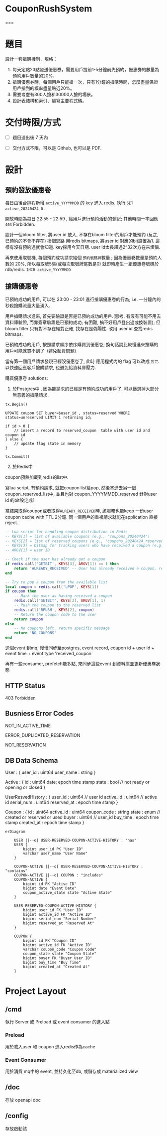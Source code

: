 # CouponRushSystem
===

# 題目

設計一套搶購機制，規格：

1. 每天定點23點發送優惠券，需要用戶提前1-5分鐘前先預約，優惠券的數量為預約用戶數量的20%，
2. 搶購優惠券時，每個用戶只能搶一次，只有1分鐘的搶購時間，怎麼盡量保證用戶搶到的概率盡量貼近20%。
3. 需要考慮有300人搶和30000人搶的場景。
4. 設計表結構和索引、編寫主要程式碼。

# 交付時限/方式

- [ ]  題目送出後 7 天內
- [ ]  交付方式不限，可以是 Github, 也可以是 PDF.


# 設計

## 預約發放優惠卷 

每日由後台排程新增 `active_YYYYMMDD` 的 key 進入 redis. 執行 `SET active_20240424 0` .

開放時間為每日 22:55 - 22:59 , 給用戶進行預約活動的登記; 其他時間一率回應 `403` Forbidden.

設計一個bloom filter, 將user id 放入, 不存在bloom filter的用戶才能預約 (反之, 已預約的不會不存在)
換個思路 用redis bitmaps, 將user id 對應的bit設置為1. 這樣有沒有預約過就會知道. key採用今天日期.  user id太長超過2^32次方在來煩惱.

再來使用取號機, 每個預約成功請求給個 `預約號碼牌`數量 ; 因為優惠卷數量是預約人數的 20%, 所以每取號5張(或每次取號牌尾數是0) 就即時產生一組優惠卷號碼於 rdb/redis.
`INCR active_YYYYMMDD`


## 搶購優惠卷

已預約成功的用戶, 可以在 23:00 - 23:01 進行搶購優惠卷的行為; i.e. 一分鐘內的秒殺搶購流量大量湧入.

用戶搶購請求進來, 首先要驗證是否是已預約成功的用戶.(思考, 有沒有可能不用去資料庫驗證, 而靠簽章驗證是已預約成功; 有困難, 搞不好用戶登出過或換裝置);
但bloom filter 只有對不存在絕對正確, 找存在是偽陽性. 
改用 user id 查找redis bitmaps.

已預約成功的用戶, 按照請求順序依序購買到優惠卷; 換句話說比較慢進來搶購的用戶可能就買不到了. (避免超賣問題).

當有第一個用戶請求發現已經沒優惠卷了, 此時 應用程式內的 flag 可以改成 `售完`. 以快速回應客戶搶購請求, 也避免給資料庫壓力.


購買優惠卷 solutions:

1. 於Postgres中 , 因為能請求的已經是有預約成功的用戶了, 可以篩選掉大部分無意義的搶購請求.
```
tx.Begin()

UPDATE coupon SET buyer=$user_id , status=reserved WHERE status=unreserved LIMIT 1 returning id;

if id > 0 {
    // insert a record to reserved_coupon  table with user id and coupon id
} else {
    // update flag state in memory
}

tx.Commit()
```

2. 於Redis中

coupon預熱加載到redis的list中. 

寫lua script, 有預約請求, 就把coupon list給pop, 然後塞進去另一個 coupon_reserved_list中, 並且也對 coupon_YYYYMMDD_reserved 針對user id 的bit設定成1

當結果取得coupon或者取得`ALREADY_RECEIVED`時, 該服務也能keep 一份user coupon cache with TTL 2分鐘.  同一個用戶的重複請求就能在application 直接reject.


```lua
-- Lua script for handling coupon distribution in Redis
-- KEYS[1] = list of available coupons (e.g., "coupons_20240424")
-- KEYS[2] = list of reserved coupons (e.g., "coupons_20240424_reserved")
-- KEYS[3] = bitmap for tracking users who have received a coupon (e.g., "coupon_users_20240424")
-- ARGV[1] = user ID

-- Check if the user has already got a coupon
if redis.call('GETBIT', KEYS[3], ARGV[1]) == 1 then
    return 'ALREADY_RECEIVED' -- User has already received a coupon, return specific message
end

-- Try to pop a coupon from the available list
local coupon = redis.call('LPOP', KEYS[1])
if coupon then
    -- Mark the user as having received a coupon
    redis.call('SETBIT', KEYS[3], ARGV[1], 1)
    -- Push the coupon to the reserved list
    redis.call('RPUSH', KEYS[2], coupon)
    -- Return the coupon code to the user
    return coupon
else
    -- No coupons left, return specific message
    return 'NO_COUPONS'
end
```

送個event 到mq, 慢慢同步至postgres,
event record, coupon id + user id + event time + event type 'received_coupon`

再有一些consumer, prefetch能多點, 來同步這些event 到資料庫並更新優惠卷狀態

## HTTP Status

403 Forbidden


## Busniess Error Codes

NOT_IN_ACTIVE_TIME

ERROR_DUPLICATED_RESERVATION 

NOT_RESERVATION


## DB Data Schema
User : {
    user_id : uint64
    user_name : string 
}

Active : {
    id : uint64
    date: epoch time stamp
    state : bool // not ready or opening or closed
}

UserResvedHistory : {
    user_id : uint64 // user id 
    active_id : uint64 // active id
    serial_num : uint64 
    reserved_at : epoch time stamp
} 

Coupon : {
    id : uint64
    active_id : uint64
    coupon_code : string
    state : enum // created or reserved or used
    buyer : uint64 // user_id 
    buy_time : epoch time stamp
    created_at : epoch time stamp
}

```mermaid
erDiagram

    USER ||--o{ USER-RESERVED-COUPON-ACTIVE-HISTORY : "has"
    USER {
        bigint user_id PK "User ID"
        varchar user_name "User Name"
    }

    COUPON-ACTIVE ||--o{ USER-RESERVED-COUPON-ACTIVE-HISTORY : "contains"
    COUPON-ACTIVE ||--o{ COUPON : "includes"
    COUPON-ACTIVE {
        bigint id PK "Active ID"
        bigint date "Event Date"
        coupon_active_state state "Active State"
    }

    USER-RESERVED-COUPON-ACTIVE-HISTORY {
        bigint user_id FK "User ID"
        bigint active_id FK "Active ID"
        bigint serial_num "Serial Number"
        bigint reserved_at "Reserved At"
    }

    COUPON {
        bigint id PK "Coupon ID"
        bigint active_id FK "Active ID"
        varchar coupon_code "Coupon Code"
        coupon_state state "Coupon State"
        bigint buyer FK "Buyer User ID"
        bigint buy_time "Buy Time"
        bigint created_at "Created At"
    }

```

# Project Layout

## /cmd

執行 Server 或 Preload 或 event consumer 的進入點

### Preload
用於載入user 和 coupon 進入redis作為cache 

### Event Consumer
用於消費 mq中的 event, 並持久化至db, 或儲存成 materialized view

## /doc

存放 openapi doc 

## /config

存放啟動該
